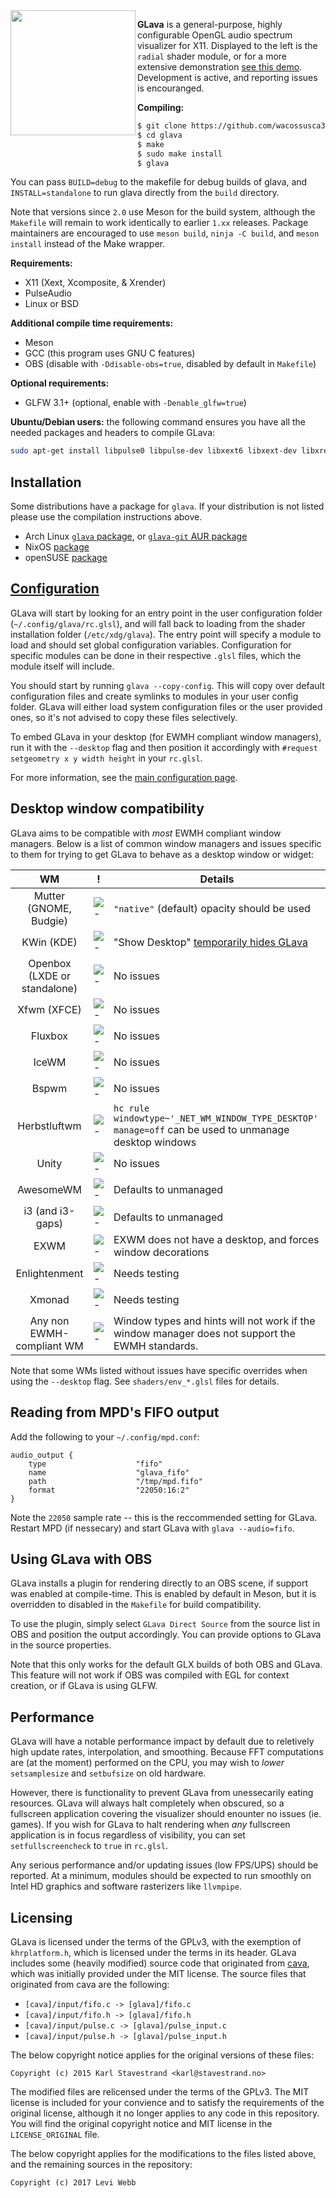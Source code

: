 
<img align="left" width="200" height="200" src="https://thumbs.gfycat.com/DefiantInformalIndianspinyloach-size_restricted.gif" />

**GLava** is a general-purpose, highly configurable OpenGL audio spectrum visualizer for X11. Displayed to the left is the `radial` shader module, or for a more extensive demonstration [see this demo](https://streamable.com/dgpj8). Development is active, and reporting issues is encouranged.

**Compiling:**

```bash
$ git clone https://github.com/wacossusca34/glava
$ cd glava
$ make
$ sudo make install
$ glava
```

You can pass `BUILD=debug` to the makefile for debug builds of glava, and `INSTALL=standalone` to run glava directly from the `build` directory.

Note that versions since `2.0` use Meson for the build system, although the `Makefile` will remain to work identically to earlier `1.xx` releases. Package maintainers are encouraged to use `meson build`, `ninja -C build`, and `meson install` instead of the Make wrapper.

**Requirements:**

- X11 (Xext, Xcomposite, & Xrender)
- PulseAudio
- Linux or BSD

**Additional compile time requirements:**

- Meson
- GCC (this program uses GNU C features)
- OBS (disable with `-Ddisable-obs=true`, disabled by default in `Makefile`)

**Optional requirements:**

- GLFW 3.1+ (optional, enable with `-Denable_glfw=true`)

**Ubuntu/Debian users:** the following command ensures you have all the needed packages and headers to compile GLava:
```bash
sudo apt-get install libpulse0 libpulse-dev libxext6 libxext-dev libxrender-dev libxcomposite-dev meson gcc 
```

## Installation
Some distributions have a package for `glava`. If your distribution is not listed please use the compilation instructions above.

- Arch Linux [`glava` package](https://www.archlinux.org/packages/community/x86_64/glava/), or [`glava-git` AUR package](https://aur.archlinux.org/packages/glava-git/)
- NixOS [package](https://github.com/NixOS/nixpkgs/blob/release-18.09/pkgs/applications/misc/glava/default.nix)
- openSUSE [package](https://build.opensuse.org/package/show/X11:Utilities/glava)

## [Configuration](https://github.com/wacossusca34/glava/wiki)

GLava will start by looking for an entry point in the user configuration folder (`~/.config/glava/rc.glsl`), and will fall back to loading from the shader installation folder (`/etc/xdg/glava`). The entry point will specify a module to load and should set global configuration variables. Configuration for specific modules can be done in their respective `.glsl` files, which the module itself will include.

You should start by running `glava --copy-config`. This will copy over default configuration files and create symlinks to modules in your user config folder. GLava will either load system configuration files or the user provided ones, so it's not advised to copy these files selectively.

To embed GLava in your desktop (for EWMH compliant window managers), run it with the `--desktop` flag and then position it accordingly with `#request setgeometry x y width height` in your `rc.glsl`.

For more information, see the [main configuration page](https://github.com/wacossusca34/glava/wiki).

## Desktop window compatibility

GLava aims to be compatible with _most_ EWMH compliant window managers. Below is a list of common window managers and issues specific to them for trying to get GLava to behave as a desktop window or widget:

| WM | ! | Details
| :---: | --- | --- |
| Mutter (GNOME, Budgie) | ![-](https://placehold.it/15/118932/000000?text=+) | `"native"` (default) opacity should be used
| KWin (KDE) | ![-](https://placehold.it/15/118932/000000?text=+) | "Show Desktop" [temporarily hides GLava](https://github.com/wacossusca34/glava/issues/4#issuecomment-419729184)
| Openbox (LXDE or standalone) | ![-](https://placehold.it/15/118932/000000?text=+) | No issues
| Xfwm (XFCE) | ![-](https://placehold.it/15/118932/000000?text=+) | No issues
| Fluxbox | ![-](https://placehold.it/15/118932/000000?text=+) | No issues
| IceWM | ![-](https://placehold.it/15/118932/000000?text=+) | No issues
| Bspwm | ![-](https://placehold.it/15/118932/000000?text=+) | No issues
| Herbstluftwm | ![-](https://placehold.it/15/118932/000000?text=+) | `hc rule windowtype~'_NET_WM_WINDOW_TYPE_DESKTOP' manage=off` can be used to unmanage desktop windows
| Unity | ![-](https://placehold.it/15/118932/000000?text=+) | No issues
| AwesomeWM | ![-](https://placehold.it/15/118932/000000?text=+) | Defaults to unmanaged
| i3 (and i3-gaps) | ![-](https://placehold.it/15/118932/000000?text=+) | Defaults to unmanaged
| EXWM | ![-](https://placehold.it/15/f03c15/000000?text=+) | EXWM does not have a desktop, and forces window decorations
| Enlightenment | ![-](https://placehold.it/15/1589F0/000000?text=+) | Needs testing
| Xmonad | ![-](https://placehold.it/15/1589F0/000000?text=+) | Needs testing
| Any non EWMH-compliant WM | ![-](https://placehold.it/15/f03c15/000000?text=+) | Window types and hints will not work if the window manager does not support the EWMH standards.

Note that some WMs listed without issues have specific overrides when using the `--desktop` flag. See `shaders/env_*.glsl` files for details.

## Reading from MPD's FIFO output

Add the following to your `~/.config/mpd.conf`:

```
audio_output {
    type                    "fifo"
    name                    "glava_fifo"
    path                    "/tmp/mpd.fifo"
    format                  "22050:16:2"
}
```

Note the `22050` sample rate -- this is the reccommended setting for GLava. Restart MPD (if nessecary) and start GLava with `glava --audio=fifo`.

## Using GLava with OBS

GLava installs a plugin for rendering directly to an OBS scene, if support was enabled at compile-time. This is enabled by default in Meson, but it is overridden to disabled in the `Makefile` for build compatibility.

To use the plugin, simply select `GLava Direct Source` from the source list in OBS and position the output accordingly. You can provide options to GLava in the source properties.

Note that this only works for the default GLX builds of both OBS and GLava. This feature will not work if OBS was compiled with EGL for context creation, or if GLava is using GLFW.

## Performance

GLava will have a notable performance impact by default due to reletively high update rates, interpolation, and smoothing. Because FFT computations are (at the moment) performed on the CPU, you may wish to _lower_ `setsamplesize` and `setbufsize` on old hardware.

However, there is functionality to prevent GLava from unessecarily eating resources. GLava will always halt completely when obscured, so a fullscreen application covering the visualizer should enounter no issues (ie. games). If you wish for GLava to halt rendering when _any_ fullscreen application is in focus regardless of visibility, you can set `setfullscreencheck` to `true` in `rc.glsl`.

Any serious performance and/or updating issues (low FPS/UPS) should be reported. At a minimum, modules should be expected to run smoothly on Intel HD graphics and software rasterizers like `llvmpipe`.

## Licensing

GLava is licensed under the terms of the GPLv3, with the exemption of `khrplatform.h`, which is licensed under the terms in its header. GLava includes some (heavily modified) source code that originated from [cava](https://github.com/karlstav/cava), which was initially provided under the MIT license. The source files that originated from cava are the following:

- `[cava]/input/fifo.c -> [glava]/fifo.c`
- `[cava]/input/fifo.h -> [glava]/fifo.h`
- `[cava]/input/pulse.c -> [glava]/pulse_input.c`
- `[cava]/input/pulse.h -> [glava]/pulse_input.h`

The below copyright notice applies for the original versions of these files:

`Copyright (c) 2015 Karl Stavestrand <karl@stavestrand.no>`

The modified files are relicensed under the terms of the GPLv3. The MIT license is included for your convience and to satisfy the requirements of the original license, although it no longer applies to any code in this repository. You will find the original copyright notice and MIT license in the `LICENSE_ORIGINAL` file.

The below copyright applies for the modifications to the files listed above, and the remaining sources in the repository:

`Copyright (c) 2017 Levi Webb`
